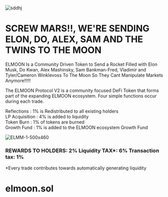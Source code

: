 
![sddhj](https://user-images.githubusercontent.com/91477397/193270541-31ec2535-fcde-48e4-8496-c596de81540c.png)

<h1>
SCREW MARS!!, WE'RE SENDING ELON, DO, ALEX, SAM AND THE TWINS TO THE MOON</h1>
ELMOON Is a Community Driven Token to Send a Rocket Filled with Elon Musk, Do Kwan, Alex Mashinsky, Sam Bankman-Fred, Vladimir and Tyler/Cameron Winklevoss To The Moon So They Cant Manipulate Markets Anymore!!!!!

The ELMOON Protocol V2 is a community focused DeFi Token that forms part of the expanding ELMOON ecosystem. Four simple functions occur during each trade.

Reflections : 1% is Redistributed to all existing holders<br>
LP Acquisition : 4% is added to liquidity<br>
Token Burn : 1% of tokens are burned<br>
Growth Fund : 1% is added to the ELMOON ecosystem Growth Fund


![ELMM-1-500x460](https://user-images.githubusercontent.com/91477397/193274747-8bfc58f1-83f3-4313-a2c3-6915ccd5f7c3.png)

<h3>REWARDS TO HOLDERS: 2% Liquidity TAX*: 6% Transaction tax: 1%</h3>
*Every trade contributes towards automatically generating liquidity

# elmoon.sol
